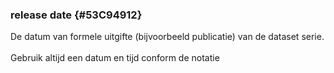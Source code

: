 ### release date {#53C94912}
De datum van formele uitgifte (bijvoorbeeld publicatie) van de dataset serie.
<br/>
<br/>
Gebruik altijd een datum en tijd conform de  notatie
